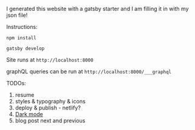 I generated this website with a gatsby starter and I am filling it in with my json file!

Instructions:

`npm install`

`gatsby develop`

Site runs at `http://localhost:8000`

graphQL queries can be run at `http://localhost:8000/___graphql`

TODOs:

1. resume
2. styles & typography & icons
3. deploy & publish - netlify?
4. [Dark mode](https://www.gatsbyjs.org/packages/gatsby-plugin-dark-mode/?=theme)
5. blog post next and previous

